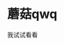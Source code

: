 <!DOCTYPE html>
 <html lang="en">
 <head>
     <meta charset="UTF-8">
     <title>Title</title>
 </head>
 <body>
 <h1>蘑菇qwq</h1>
 <P>我试试看看</p>
 </body>
 </html>
